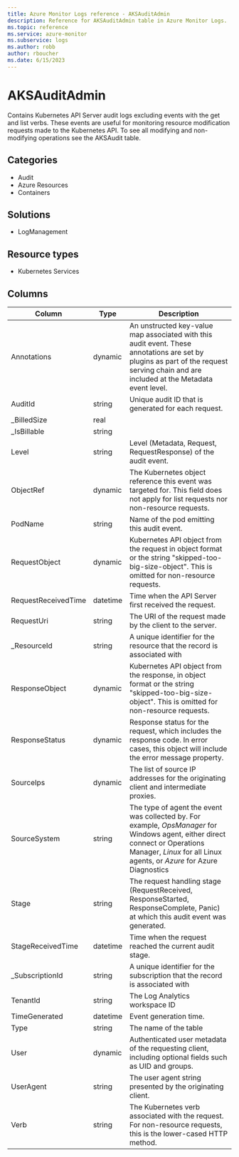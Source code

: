 ```yaml
---
title: Azure Monitor Logs reference - AKSAuditAdmin
description: Reference for AKSAuditAdmin table in Azure Monitor Logs.
ms.topic: reference
ms.service: azure-monitor
ms.subservice: logs
ms.author: robb
author: rboucher
ms.date: 6/15/2023
---
```


# AKSAuditAdmin

 Contains Kubernetes API Server audit logs excluding events with the get and list verbs. These events are useful for monitoring resource modification requests made to the Kubernetes API. To see all modifying and non-modifying operations see the AKSAudit table.

## Categories

- Audit
- Azure Resources
- Containers
## Solutions

- LogManagement
## Resource types

- Kubernetes Services




## Columns

| Column | Type | Description |
| --- | --- | --- |
| Annotations | dynamic | An unstructed key-value map associated with this audit event. These annotations are set by plugins as part of the request serving chain and are included at the Metadata event level. |
| AuditId | string | Unique audit ID that is generated for each request. |
| _BilledSize | real |  |
| _IsBillable | string |  |
| Level | string | Level (Metadata, Request, RequestResponse) of the audit event. |
| ObjectRef | dynamic | The Kubernetes object reference this event was targeted for. This field does not apply for list requests nor non-resource requests. |
| PodName | string | Name of the pod emitting this audit event. |
| RequestObject | dynamic | Kubernetes API object from the request in object format or the string "skipped-too-big-size-object". This is omitted for non-resource requests. |
| RequestReceivedTime | datetime | Time when the API Server first received the request. |
| RequestUri | string | The URI of the request made by the client to the server. |
| _ResourceId | string | A unique identifier for the resource that the record is associated with |
| ResponseObject | dynamic | Kubernetes API object from the response, in object format or the string "skipped-too-big-size-object". This is omitted for non-resource requests. |
| ResponseStatus | dynamic | Response status for the request, which includes the response code. In error cases, this object will include the error message property. |
| SourceIps | dynamic | The list of source IP addresses for the originating client and intermediate proxies. |
| SourceSystem | string | The type of agent the event was collected by. For example, *OpsManager* for Windows agent, either direct connect or Operations Manager, *Linux* for all Linux agents, or *Azure* for Azure Diagnostics |
| Stage | string | The request handling stage (RequestReceived, ResponseStarted, ResponseComplete, Panic) at which this audit event was generated. |
| StageReceivedTime | datetime | Time when the request reached the current audit stage. |
| _SubscriptionId | string | A unique identifier for the subscription that the record is associated with |
| TenantId | string | The Log Analytics workspace ID |
| TimeGenerated | datetime | Event generation time. |
| Type | string | The name of the table |
| User | dynamic | Authenticated user metadata of the requesting client, including optional fields such as UID and groups. |
| UserAgent | string | The user agent string presented by the originating client. |
| Verb | string | The Kubernetes verb associated with the request. For non-resource requests, this is the lower-cased HTTP method. |
